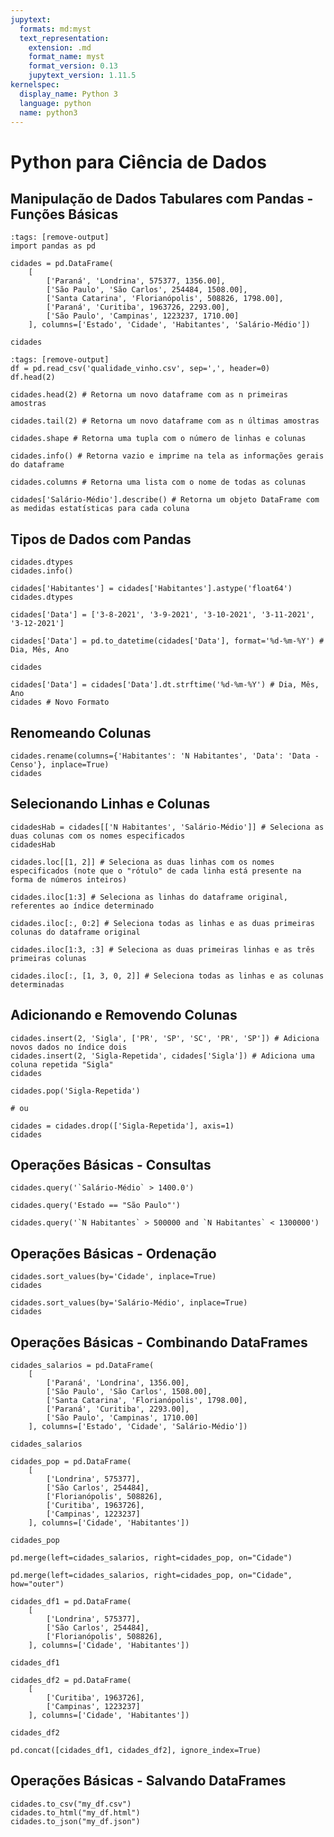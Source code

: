 ```yaml
---
jupytext:
  formats: md:myst
  text_representation:
    extension: .md
    format_name: myst
    format_version: 0.13
    jupytext_version: 1.11.5
kernelspec:
  display_name: Python 3
  language: python
  name: python3
---
```


# Python para Ciência de Dados


## Manipulação de Dados Tabulares com Pandas - Funções Básicas

```{code-cell}
:tags: [remove-output]
import pandas as pd
```

```{code-cell}
cidades = pd.DataFrame(
    [
        ['Paraná', 'Londrina', 575377, 1356.00],
        ['São Paulo', 'São Carlos', 254484, 1508.00],
        ['Santa Catarina', 'Florianópolis', 508826, 1798.00],
        ['Paraná', 'Curitiba', 1963726, 2293.00],
        ['São Paulo', 'Campinas', 1223237, 1710.00]
    ], columns=['Estado', 'Cidade', 'Habitantes', 'Salário-Médio'])

cidades
```

```{code-cell}
:tags: [remove-output]
df = pd.read_csv('qualidade_vinho.csv', sep=',', header=0)
df.head(2)
```

```{code-cell}
cidades.head(2) # Retorna um novo dataframe com as n primeiras amostras
```

```{code-cell}
cidades.tail(2) # Retorna um novo dataframe com as n últimas amostras
```

```{code-cell}
cidades.shape # Retorna uma tupla com o número de linhas e colunas
```

```{code-cell}
cidades.info() # Retorna vazio e imprime na tela as informações gerais do dataframe
```

```{code-cell}
cidades.columns # Retorna uma lista com o nome de todas as colunas
```

```{code-cell}
cidades['Salário-Médio'].describe() # Retorna um objeto DataFrame com as medidas estatísticas para cada coluna
```

## Tipos de Dados com Pandas


```{code-cell}
cidades.dtypes
cidades.info()
```

```{code-cell}
cidades['Habitantes'] = cidades['Habitantes'].astype('float64')
cidades.dtypes
```

```{code-cell}
cidades['Data'] = ['3-8-2021', '3-9-2021', '3-10-2021', '3-11-2021', '3-12-2021']

cidades['Data'] = pd.to_datetime(cidades['Data'], format='%d-%m-%Y') # Dia, Mês, Ano

cidades
```

```{code-cell}
cidades['Data'] = cidades['Data'].dt.strftime('%d-%m-%Y') # Dia, Mês, Ano
cidades # Novo Formato
```

## Renomeando Colunas


```{code-cell}
cidades.rename(columns={'Habitantes': 'N Habitantes', 'Data': 'Data - Censo'}, inplace=True)
cidades
```

## Selecionando Linhas e Colunas


```{code-cell}
cidadesHab = cidades[['N Habitantes', 'Salário-Médio']] # Seleciona as duas colunas com os nomes especificados
cidadesHab
```

```{code-cell}
cidades.loc[[1, 2]] # Seleciona as duas linhas com os nomes especificados (note que o "rótulo" de cada linha está presente na forma de números inteiros)
```

```{code-cell}
cidades.iloc[1:3] # Seleciona as linhas do dataframe original, referentes ao índice determinado
```

```{code-cell}
cidades.iloc[:, 0:2] # Seleciona todas as linhas e as duas primeiras colunas do dataframe original
```

```{code-cell}
cidades.iloc[1:3, :3] # Seleciona as duas primeiras linhas e as três primeiras colunas
```

```{code-cell}
cidades.iloc[:, [1, 3, 0, 2]] # Seleciona todas as linhas e as colunas determinadas
```

## Adicionando e Removendo Colunas


```{code-cell}
cidades.insert(2, 'Sigla', ['PR', 'SP', 'SC', 'PR', 'SP']) # Adiciona novos dados no índice dois
cidades.insert(2, 'Sigla-Repetida', cidades['Sigla']) # Adiciona uma coluna repetida "Sigla"
cidades
```

```{code-cell}
cidades.pop('Sigla-Repetida')

# ou

cidades = cidades.drop(['Sigla-Repetida'], axis=1)
cidades
```

## Operações Básicas - Consultas

```{code-cell}
cidades.query('`Salário-Médio` > 1400.0')
```

```{code-cell}
cidades.query('Estado == "São Paulo"')
```

```{code-cell}
cidades.query('`N Habitantes` > 500000 and `N Habitantes` < 1300000')
```

## Operações Básicas - Ordenação


```{code-cell}
cidades.sort_values(by='Cidade', inplace=True)
cidades
```

```{code-cell}
cidades.sort_values(by='Salário-Médio', inplace=True)
cidades
```

## Operações Básicas - Combinando DataFrames


```{code-cell}
cidades_salarios = pd.DataFrame(
    [
        ['Paraná', 'Londrina', 1356.00],
        ['São Paulo', 'São Carlos', 1508.00],
        ['Santa Catarina', 'Florianópolis', 1798.00],
        ['Paraná', 'Curitiba', 2293.00],
        ['São Paulo', 'Campinas', 1710.00]
    ], columns=['Estado', 'Cidade', 'Salário-Médio'])

cidades_salarios
```

```{code-cell}
cidades_pop = pd.DataFrame(
    [
        ['Londrina', 575377],
        ['São Carlos', 254484],
        ['Florianópolis', 508826],
        ['Curitiba', 1963726],
        ['Campinas', 1223237]
    ], columns=['Cidade', 'Habitantes'])

cidades_pop
```

```{code-cell}
pd.merge(left=cidades_salarios, right=cidades_pop, on="Cidade")
```

```{code-cell}
pd.merge(left=cidades_salarios, right=cidades_pop, on="Cidade", how="outer")
```

```{code-cell}
cidades_df1 = pd.DataFrame(
    [
        ['Londrina', 575377],
        ['São Carlos', 254484],
        ['Florianópolis', 508826],
    ], columns=['Cidade', 'Habitantes'])

cidades_df1
```

```{code-cell}
cidades_df2 = pd.DataFrame(
    [
        ['Curitiba', 1963726],
        ['Campinas', 1223237]
    ], columns=['Cidade', 'Habitantes'])

cidades_df2
```

```{code-cell}
pd.concat([cidades_df1, cidades_df2], ignore_index=True)
```

## Operações Básicas - Salvando DataFrames


```{code-cell}
cidades.to_csv("my_df.csv")
cidades.to_html("my_df.html")
cidades.to_json("my_df.json")
```
